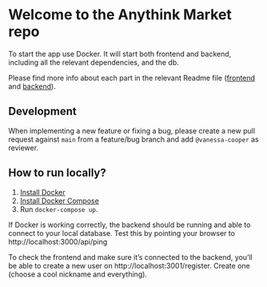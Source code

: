 # Welcome to the Anythink Market repo

To start the app use Docker. It will start both frontend and backend, including all the relevant dependencies, and the db.

Please find more info about each part in the relevant Readme file ([frontend](frontend/readme.md) and [backend](backend/README.md)).

## Development

When implementing a new feature or fixing a bug, please create a new pull request against `main` from a feature/bug branch and add `@vanessa-cooper` as reviewer.

## How to run locally?
1. [Install Docker](https://docs.docker.com/get-docker/)
2. [Install Docker Compose](https://docs.docker.com/compose/install/)
3. Run `docker-compose up`. 

If Docker is working correctly, the backend should be running and able to connect to your local database. Test this by pointing your browser to http://localhost:3000/api/ping

To check the frontend and make sure it’s connected to the backend, you’ll be able to create a new user on http://localhost:3001/register. 
Create one (choose a cool nickname and everything).
